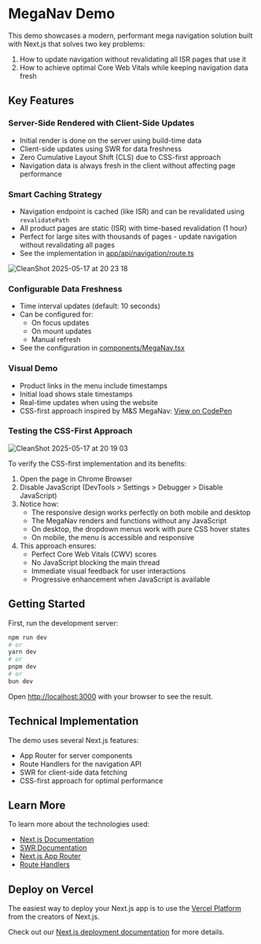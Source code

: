 # MegaNav Demo

This demo showcases a modern, performant mega navigation solution built with Next.js that solves two key problems:

1. How to update navigation without revalidating all ISR pages that use it
2. How to achieve optimal Core Web Vitals while keeping navigation data fresh

## Key Features

### Server-Side Rendered with Client-Side Updates

- Initial render is done on the server using build-time data
- Client-side updates using SWR for data freshness
- Zero Cumulative Layout Shift (CLS) due to CSS-first approach
- Navigation data is always fresh in the client without affecting page performance

### Smart Caching Strategy

- Navigation endpoint is cached (like ISR) and can be revalidated using `revalidatePath`
- All product pages are static (ISR) with time-based revalidation (1 hour)
- Perfect for large sites with thousands of pages - update navigation without revalidating all pages
- See the implementation in [app/api/navigation/route.ts](app/api/navigation/route.ts)

![CleanShot 2025-05-17 at 20 23 18](https://github.com/user-attachments/assets/93645b49-3e37-4b4c-916d-ee850b64570a)



### Configurable Data Freshness

- Time interval updates (default: 10 seconds)
- Can be configured for:
  - On focus updates
  - On mount updates
  - Manual refresh
- See the configuration in [components/MegaNav.tsx](components/MegaNav.tsx)

### Visual Demo

- Product links in the menu include timestamps
- Initial load shows stale timestamps
- Real-time updates when using the website
- CSS-first approach inspired by M&S MegaNav: [View on CodePen](https://codepen.io/nguyenanhtuan/pen/VwqxwJG)

### Testing the CSS-First Approach

![CleanShot 2025-05-17 at 20 19 03](https://github.com/user-attachments/assets/d87a51f2-e300-497b-b6dc-c2ae4f40e07f)


To verify the CSS-first implementation and its benefits:

1. Open the page in Chrome Browser
2. Disable JavaScript (DevTools > Settings > Debugger > Disable JavaScript)
3. Notice how:
   - The responsive design works perfectly on both mobile and desktop
   - The MegaNav renders and functions without any JavaScript
   - On desktop, the dropdown menus work with pure CSS hover states
   - On mobile, the menu is accessible and responsive
4. This approach ensures:
   - Perfect Core Web Vitals (CWV) scores
   - No JavaScript blocking the main thread
   - Immediate visual feedback for user interactions
   - Progressive enhancement when JavaScript is available

## Getting Started

First, run the development server:

```bash
npm run dev
# or
yarn dev
# or
pnpm dev
# or
bun dev
```

Open [http://localhost:3000](http://localhost:3000) with your browser to see the result.

## Technical Implementation

The demo uses several Next.js features:

- App Router for server components
- Route Handlers for the navigation API
- SWR for client-side data fetching
- CSS-first approach for optimal performance

## Learn More

To learn more about the technologies used:

- [Next.js Documentation](https://nextjs.org/docs)
- [SWR Documentation](https://swr.vercel.app)
- [Next.js App Router](https://nextjs.org/docs/app/building-your-application/routing)
- [Route Handlers](https://nextjs.org/docs/app/building-your-application/routing/route-handlers)

## Deploy on Vercel

The easiest way to deploy your Next.js app is to use the [Vercel Platform](https://vercel.com/new?utm_medium=default-template&filter=next.js&utm_source=create-next-app&utm_campaign=create-next-app-readme) from the creators of Next.js.

Check out our [Next.js deployment documentation](https://nextjs.org/docs/app/building-your-application/deploying) for more details.
